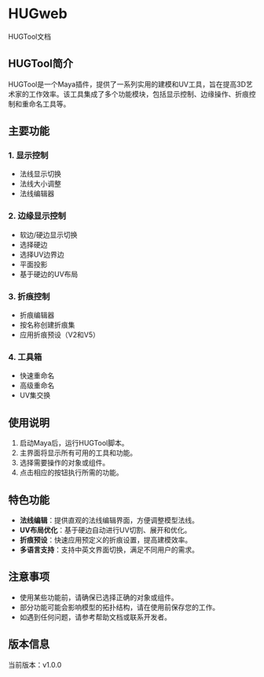 # HUGweb
HUGTool文档

## HUGTool简介

HUGTool是一个Maya插件，提供了一系列实用的建模和UV工具，旨在提高3D艺术家的工作效率。该工具集成了多个功能模块，包括显示控制、边缘操作、折痕控制和重命名工具等。

## 主要功能

### 1. 显示控制
- 法线显示切换
- 法线大小调整
- 法线编辑器

### 2. 边缘显示控制
- 软边/硬边显示切换
- 选择硬边
- 选择UV边界边
- 平面投影
- 基于硬边的UV布局

### 3. 折痕控制
- 折痕编辑器
- 按名称创建折痕集
- 应用折痕预设（V2和V5）

### 4. 工具箱
- 快速重命名
- 高级重命名
- UV集交换

## 使用说明

1. 启动Maya后，运行HUGTool脚本。
2. 主界面将显示所有可用的工具和功能。
3. 选择需要操作的对象或组件。
4. 点击相应的按钮执行所需的功能。

## 特色功能

- **法线编辑**：提供直观的法线编辑界面，方便调整模型法线。
- **UV布局优化**：基于硬边自动进行UV切割、展开和优化。
- **折痕预设**：快速应用预定义的折痕设置，提高建模效率。
- **多语言支持**：支持中英文界面切换，满足不同用户的需求。

## 注意事项

- 使用某些功能前，请确保已选择正确的对象或组件。
- 部分功能可能会影响模型的拓扑结构，请在使用前保存您的工作。
- 如遇到任何问题，请参考帮助文档或联系开发者。

## 版本信息

当前版本：v1.0.0

